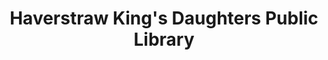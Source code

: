 ---
layout: repo
title: "Haverstraw King's Daughters Public Library"
id: 20467
permalink: repos/20467/
---